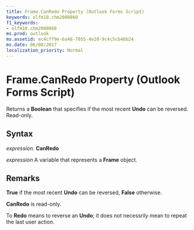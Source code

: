 ```yaml
---
title: Frame.CanRedo Property (Outlook Forms Script)
keywords: olfm10.chm2000860
f1_keywords:
- olfm10.chm2000860
ms.prod: outlook
ms.assetid: ec4cff9e-6a48-7055-4e28-9c4c5cb46b24
ms.date: 06/08/2017
localization_priority: Normal
---
```



# Frame.CanRedo Property (Outlook Forms Script)

Returns a  **Boolean** that specifies if the most recent **Undo** can be reversed. Read-only.


## Syntax

_expression_. **CanRedo**

_expression_ A variable that represents a  **Frame** object.


## Remarks

 **True** if the most recent **Undo** can be reversed, **False** otherwise.

 **CanRedo** is read-only.

To  **Redo** means to reverse an **Undo**; it does not necessrily mean to repeat the last user action.


